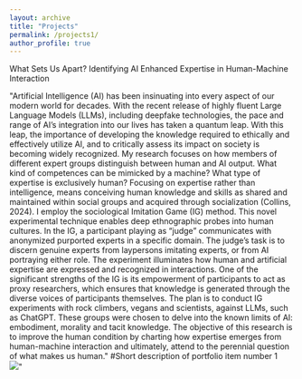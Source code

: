 ```yaml
---
layout: archive
title: "Projects"
permalink: /projects1/
author_profile: true
---
```




What Sets Us Apart? Identifying AI Enhanced Expertise in Human-Machine Interaction

"Artificial Intelligence (AI) has been insinuating into every aspect of our modern world for decades. With the recent release of highly fluent Large Language Models (LLMs), including deepfake technologies, the pace and range of AI’s integration into our lives has taken a quantum leap. With this leap, the importance of developing the knowledge required to ethically and effectively utilize AI, and to critically assess its impact on society is becoming widely recognized. My research focuses on how members of different expert groups distinguish between human and AI output. What kind of competences can be mimicked by a machine? What type of expertise is exclusively human? Focusing on expertise rather than intelligence, means conceiving human knowledge and skills as shared and maintained within social groups and acquired through socialization (Collins, 2024). I employ the sociological Imitation Game (IG) method. This novel experimental technique enables deep ethnographic probes into human cultures. In the IG, a participant playing as “judge” communicates with anonymized purported experts in a specific domain. The judge’s task is to discern genuine experts from laypersons imitating experts, or from AI portraying either role. The experiment illuminates how human and artificial expertise are expressed and recognized in interactions. One of the significant strengths of the IG is its empowerment of participants to act as proxy researchers, which ensures that knowledge is generated through the diverse voices of participants themselves. The plan is to conduct IG experiments with rock climbers, vegans and scientists, against LLMs, such as ChatGPT. These groups were chosen to delve into the known limits of AI: embodiment, morality and tacit knowledge. The objective of this research is to improve the human condition by charting how expertise emerges from human-machine interaction and ultimately, attend to the perennial question of what makes us human."
#Short description of portfolio item number 1<br/><img src='/images/500x300.png'>"



